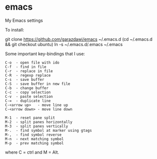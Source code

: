 # emacs
My Emacs settings

To install:

git clone https://github.com/garazdawi/emacs ~/.emacs.d
(cd ~/.emacs.d && git checkout ubuntu)
ln -s ~/.emacs.d/.emacs ~/.emacs

Some important key-bindings that I use:

    C-o  - open file with ido
    C-f  - find in file
    C-r  - replace in file
    C-R  - regexp replace
    C-s  - save buffer
    C-S  - save buffer in new file
    C-b  - change buffer
    C-c  - copy selection
    C-v  - paste selection
    C-=  - duplicate line
    C-<arrow up>   - move line up
    C-<arrow down> - move line down
    
    M-1  - reset pane split
    M-2  - split panes horizontally
    M-3  - split panes vertically
    M-.  - find symbol at marker using gtags
    M-,  - find symbol reverse
    M-n  - next matching symbol
    M-p  - prev matching symbol

where C = ctrl and M = Alt.
